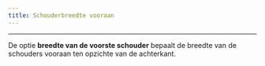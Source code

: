 ```yaml
---
title: Schouderbreedte vooraan
---
```


***

De optie **breedte van de voorste schouder** bepaalt de breedte van de schouders vooraan ten opzichte van de achterkant.
